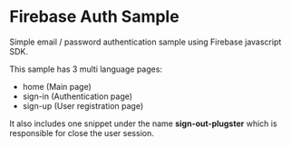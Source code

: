 # Firebase Auth Sample

Simple email / password authentication sample using Firebase javascript SDK.

This sample has 3 multi language pages:

- home (Main page)
- sign-in (Authentication page)
- sign-up (User registration page)

It also includes one snippet under the name **sign-out-plugster** which is responsible for close the user session.
